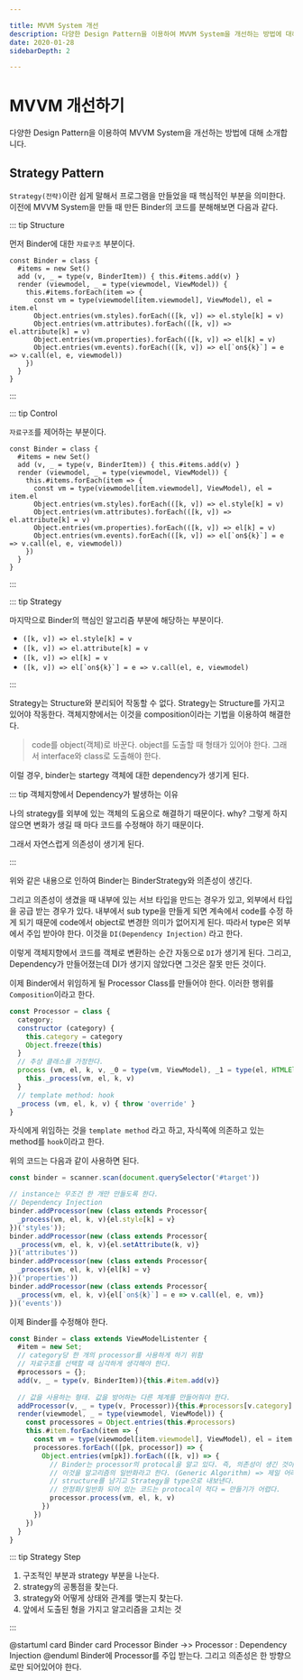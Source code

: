```yaml
---

title: MVVM System 개선
description: 다양한 Design Pattern을 이용하여 MVVM System을 개선하는 방법에 대해 소개합니다.
date: 2020-01-28
sidebarDepth: 2

---
```


# MVVM 개선하기

다양한 Design Pattern을 이용하여 MVVM System을 개선하는 방법에 대해 소개합니다.

## Strategy Pattern

`Strategy(전략)`이란 쉽게 말해서 프로그램을 만들었을 때 핵심적인 부분을 의미한다. 이전에 MVVM System을 만들 때 만든 Binder의 코드를 분해해보면 다음과 같다.

::: tip Structure

먼저 Binder에 대한 `자료구조` 부분이다.

``` js{2-6}
const Binder = class {
  #items = new Set()
  add (v, _ = type(v, BinderItem)) { this.#items.add(v) }
  render (viewmodel, _ = type(viewmodel, ViewModel)) {
    this.#items.forEach(item => {
      const vm = type(viewmodel[item.viewmodel], ViewModel), el = item.el
      Object.entries(vm.styles).forEach(([k, v]) => el.style[k] = v)
      Object.entries(vm.attributes).forEach(([k, v]) => el.attribute[k] = v)
      Object.entries(vm.properties).forEach(([k, v]) => el[k] = v)
      Object.entries(vm.events).forEach(([k, v]) => el[`on${k}`] = e => v.call(el, e, viewmodel))
    })
  }
}
```
:::

::: tip Control

`자료구조`를 제어하는 부분이다.

``` js{7-10}
const Binder = class {
  #items = new Set()
  add (v, _ = type(v, BinderItem)) { this.#items.add(v) }
  render (viewmodel, _ = type(viewmodel, ViewModel)) {
    this.#items.forEach(item => {
      const vm = type(viewmodel[item.viewmodel], ViewModel), el = item.el
      Object.entries(vm.styles).forEach(([k, v]) => el.style[k] = v)
      Object.entries(vm.attributes).forEach(([k, v]) => el.attribute[k] = v)
      Object.entries(vm.properties).forEach(([k, v]) => el[k] = v)
      Object.entries(vm.events).forEach(([k, v]) => el[`on${k}`] = e => v.call(el, e, viewmodel))
    })
  }
}
```
:::

::: tip Strategy

마지막으로 Binder의 핵심인 알고리즘 부분에 해당하는 부분이다.

- `([k, v]) => el.style[k] = v`
- `([k, v]) => el.attribute[k] = v`
- `([k, v]) => el[k] = v`
- ```([k, v]) => el[`on${k}`] = e => v.call(el, e, viewmodel)```

:::

Strategy는 Structure와 분리되어 작동할 수 없다. Strategy는 Structure를 가지고 있어야 작동한다. 객체지향에서는 이것을 composition이라는 기법을 이용하여 해결한다.

> code를 object(객체)로 바꾼다. object를 도출할 때 형태가 있어야 한다. 그래서 interface와 class로 도출해야 한다.

이럴 경우, binder는 startegy 객체에 대한 dependency가 생기게 된다.

::: tip 객체지향에서 Dependency가 발생하는 이유

나의 strategy를 외부에 있는 객체의 도움으로 해결하기 때문이다. why? 그렇게 하지 않으면 변화가 생길 때 마다 코드를 수정해야 하기 때문이다.

그래서 자연스럽게 의존성이 생기게 된다.

:::

위와 같은 내용으로 인하여 Binder는 BinderStrategy와 의존성이 생긴다.

그리고 의존성이 생겼을 때 내부에 있는 서브 타입을 만드는 경우가 있고, 외부에서 타입을 공급 받는 경우가 있다.
내부에서 sub type을 만들게 되면 계속에서 code를 수정 하게 되기 때문에 code에서 object로 변경한 의미가 없어지게 된다.
따라서 type은 외부에서 주입 받아야 한다. 이것을 `DI(Dependency Injection)` 라고 한다.

이렇게 객체지향에서 코드를 객체로 변환하는 순간 자동으로 `DI`가 생기게 된다. 그리고, Dependency가 만들어졌는데 DI가 생기지 않았다면 그것은 잘못 만든 것이다.

이제 Binder에서 위임하게 될 Processor Class를 만들어야 한다. 이러한 행위를 `Composition`이라고 한다.

``` js
const Processor = class {
  category;
  constructor (category) {
    this.category = category
    Object.freeze(this)
  }
  // 추상 클래스를 가정한다.
  process (vm, el, k, v, _0 = type(vm, ViewModel), _1 = type(el, HTMLElement), _2 = type(k, "string")) {
    this._process(vm, el, k, v)
  }
  // template method: hook
  _process (vm, el, k, v) { throw 'override' }
}
```

자식에게 위임하는 것을 `template method` 라고 하고, 자식쪽에 의존하고 있는 method를 `hook`이라고 한다.

위의 코드는 다음과 같이 사용하면 된다.

``` js
const binder = scanner.scan(document.querySelector('#target'))

// instance는 무조건 한 개만 만들도록 한다.
// Dependency Injection
binder.addProcessor(new (class extends Processor{
  _process(vm, el, k, v){el.style[k] = v}
})('styles'));
binder.addProcessor(new (class extends Processor{
  _process(vm, el, k, v){el.setAttribute(k, v)}
})('attributes'))
binder.addProcessor(new (class extends Processor{
  _process(vm, el, k, v){el[k] = v}
})('properties'))
binder.addProcessor(new (class extends Processor{
  _process(vm, el, k, v){el[`on${k}`] = e => v.call(el, e, vm)}
})('events'))
```

이제 Binder를 수정해야 한다.

``` js
const Binder = class extends ViewModelListenter {
  #item = new Set;
  // category당 한 개의 processor를 사용하게 하기 위함
  // 자료구조를 선택할 때 심각하게 생각해야 한다.
  #processors = {};
  add(v, _ = type(v, BinderItem)){this.#item.add(v)}
  
  // 값을 사용하는 형태. 값을 방어하는 다른 체계를 만들어줘야 한다.
  addProcessor(v, _ = type(v, Processor)){this.#processors[v.category] = v}
  render(viewmodel, _ = type(viewmodel, ViewModel)) {
    const processores = Object.entries(this.#processors)
    this.#item.forEach(item => {
      const vm = type(viewmodel[item.viewmodel], ViewModel), el = item.el
      processores.forEach(([pk, processor]) => {
        Object.entries(vm[pk]).forEach(([k, v]) => {
          // Binder는 processor의 protocal을 알고 있다. 즉, 의존성이 생긴 것이다.
          // 이것을 알고리즘의 일반화라고 한다. (Generic Algorithm) => 제일 어려운 부분
          // structure를 남기고 Strategy을 type으로 내보낸다.
          // 안정화/일반화 되어 있는 코드는 protocal이 적다 = 만들기가 어렵다.
          processor.process(vm, el, k, v)
        })
      })
    })
  }
}
```

::: tip Strategy Step

1. 구조적인 부분과 strategy 부분을 나눈다.
2. strategy의 공통점을 찾는다.
3. strategy와 어떻게 상태와 관계를 맺는지 찾는다.
4. 앞에서 도출된 형을 가지고 알고리즘을 고치는 것

:::


@startuml
card Binder
card Processor
Binder ->> Processor : Dependency Injection
@enduml
Binder에 Processor를 주입 받는다. 그리고 의존성은 한 방향으로만 되어있어야 한다.